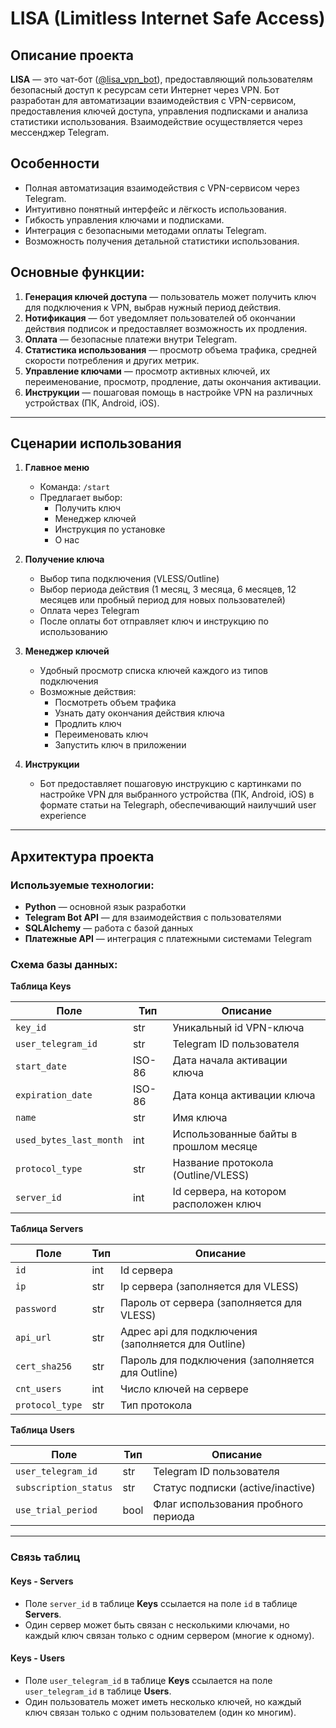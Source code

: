# LISA (Limitless Internet Safe Access)

## Описание проекта

**LISA** — это чат-бот ([@lisa_vpn_bot](https://web.telegram.org/k/#@lisa_vpn_bot)), предоставляющий пользователям безопасный доступ к ресурсам сети Интернет через VPN. Бот разработан для автоматизации взаимодействия с VPN-сервисом, предоставления ключей доступа, управления подписками и анализа статистики использования. Взаимодействие осуществляется через мессенджер Telegram.

## Особенности
- Полная автоматизация взаимодействия с VPN-сервисом через Telegram.
- Интуитивно понятный интерфейс и лёгкость использования.
- Гибкость управления ключами и подписками.
- Интеграция с безопасными методами оплаты Telegram.
- Возможность получения детальной статистики использования.

## Основные функции:
1. **Генерация ключей доступа** — пользователь может получить ключ для подключения к VPN, выбрав нужный период действия.
2. **Нотификация** — бот уведомляет пользователей об окончании действия подписок и предоставляет возможность их продления.
3. **Оплата** — безопасные платежи внутри Telegram.
4. **Статистика использования** — просмотр объема трафика, средней скорости потребления и других метрик.
5. **Управление ключами** — просмотр активных ключей, их переименование, просмотр, продление, даты окончания активации.
6. **Инструкции** — пошаговая помощь в настройке VPN на различных устройствах (ПК, Android, iOS).


---

## Сценарии использования

1. **Главное меню**
   - Команда: `/start`
   - Предлагает выбор:
     - Получить ключ
     - Менеджер ключей
     - Инструкция по установке
     - О нас

2. **Получение ключа**
   - Выбор типа подключения (VLESS/Outline)
   - Выбор периода действия (1 месяц, 3 месяца, 6 месяцев, 12 месяцев или пробный период для новых пользователей)
   - Оплата через Telegram
   - После оплаты бот отправляет ключ и инструкцию по использованию

3. **Менеджер ключей**
   - Удобный просмотр списка ключей каждого из типов подключения
   - Возможные действия:
     - Посмотреть объем трафика
     - Узнать дату окончания действия ключа
     - Продлить ключ
     - Переименовать ключ
     - Запустить ключ в приложении

4. **Инструкции**
   - Бот предоставляет пошаговую инструкцию с картинками по настройке VPN для выбранного устройства (ПК, Android, iOS)
в формате статьи на Telegraph, обеспечивающий наилучший user experience

---

## Архитектура проекта

### Используемые технологии:
- **Python** — основной язык разработки
- **Telegram Bot API** — для взаимодействия с пользователями
- **SQLAlchemy** — работа с базой данных
- **Платежные API** — интеграция с платежными системами Telegram

### Схема базы данных:

**Таблица Keys**

| Поле                    | Тип    | Описание                               |
|-------------------------|--------|----------------------------------------|
| `key_id`                | str    | Уникальный id VPN-ключа                |
| `user_telegram_id`      | str    | Telegram ID пользователя               |
| `start_date`            | ISO-86 | Дата начала активации ключа            |
| `expiration_date`       | ISO-86 | Дата конца активации ключа             |
| `name`                  | str    | Имя ключа                              |
| `used_bytes_last_month` | int    | Использованные байты в прошлом месяце  |
| `protocol_type`         | str    | Название протокола (Outline/VLESS)     |
| `server_id`             | int    | Id сервера, на котором расположен ключ |

**Таблица Servers**

| Поле            | Тип | Описание                                            |
|-----------------|-----|-----------------------------------------------------|
| `id`            | int | Id сервера                                          |
| `ip`            | str | Ip сервера (заполняется для VLESS)                  |
| `password`      | str | Пароль от сервера (заполняется для VLESS)           |
| `api_url`       | str | Адрес api для подключения (заполняется для Outline) |
| `cert_sha256`   | str | Пароль для подключения (заполняется для Outline)    |
| `cnt_users`     | int | Число ключей на сервере                             |
| `protocol_type` | str | Тип протокола                                       |

**Таблица Users**

|           Поле        | Тип   | Описание                            |
|-----------------------|-------|-------------------------------------|
| `user_telegram_id`    | str   | Telegram ID пользователя            |
| `subscription_status` | str   | Статус подписки (active/inactive)   |
| `use_trial_period`    | bool  | Флаг использования пробного периода |
---

### Связь таблиц

#### **Keys - Servers**
- Поле `server_id` в таблице **Keys** ссылается на поле `id` в таблице **Servers**.
- Один сервер может быть связан с несколькими ключами, но каждый ключ связан только с одним сервером (многие к одному).

#### **Keys - Users**
- Поле `user_telegram_id` в таблице **Keys** ссылается на поле `user_telegram_id` в таблице **Users**.
- Один пользователь может иметь несколько ключей, но каждый ключ связан только с одним пользователем (один ко многим).




